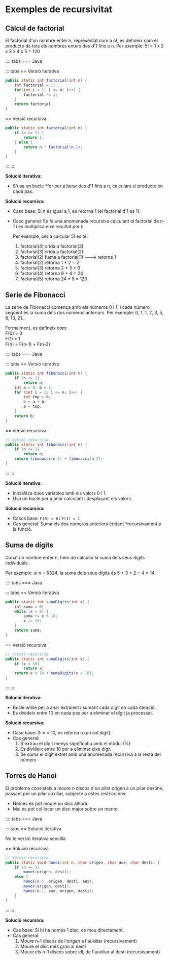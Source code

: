 # Exemples de recursivitat

## Càlcul de factorial

El factorial d'un nombre enter n, representat com a n!, es defineix com el producte de tots els nombres enters des d'1 fins a n. Per exemple: 5! = 1 x 2 x 3 x 4 x 5 = 120

:::: tabs
=== Java

::: tabs
== Versió iterativa

```java
public static int factorial(int n) {
    int factorial = 1;
    for(int i = 1; i <= n; i++) {
        factorial *= i;
    }
    return factorial; 
}
```

== Versió recursiva

```java
public static int factorial(int n) {
    if (n == 1) {
        return 1; 
    } else {
        return n * factorial(n-1);
    }
}
```

:::
::::

**Solució iterativa:**

- S'usa un bucle *for per a iterar des d'1 fins a n, calculant el producte en cada pas.

**Solució recursiva:**

- Caso base: Si n és igual a 1, es retorna 1 (el factorial d'1 és 1).
- Caso general: Es fa una anomenada recursiva calculant el factorial de n-1 i es multiplica eixe resultat per n.

    Per exemple, per a calcular 5! es té:
  1. factorial(4) crida a factorial(3)
  2. factorial(3) crida a factorial(2)
  3. factorial(2) flama a factorial(1) ---> retorna 1
  4. factorial(2) retorna 1 * 2 = 2
  5. factorial(3) retorna 2 * 3 = 6
  6. factorial(4) retorna 6 * 4 = 24
  7. factorial(5) retorna 24 * 5 = 120

## Serie de Fibonacci

La sèrie de Fibonacci comença amb els números 0 i 1, i cada número següent és la suma dels dos números anteriors. Per exemple: 0, 1, 1, 2, 3, 5, 8, 13, 21...

Formalment, es defineix com:  
F(0) = 0  
F(1) = 1  
F(n) = F(n-1) + F(n-2)

:::: tabs
=== Java

::: tabs
== Versió iterativa

```java
public static int fibonacci(int n) {
    if (n <= 1)
        return n;
    int a = 0, b = 1;
    for (int i = 2; i <= n; i++) {
        int tmp = b;
        b = a + b; 
        a = tmp;
    }
    return b;
}
```

== Versió recursiva

```java
// Versió recursiva
public static int fibonacci(int n) {
    if (n <= 1) 
        return n;
    return fibonacci(n-1) + fibonacci(n-2); 
}
```

:::
::::

**Solució iterativa:**

- Inicialitza dues variables amb els valors 0 i 1.
- Usa un bucle per a anar calculant i desplaçant els valors.

**Solució recursiva:**

- Casos base: `F(0) = 0` i `F(1) = 1`
- Cas general: Suma els dos números anteriors cridant *recursivament a la funció.

## Suma de dígits

Donat un nombre enter n, hem de calcular la suma dels seus dígits individuals.

Per exemple: si n = 5324, la suma dels seus dígits és 5 + 3 + 2 + 4 = 14.

:::: tabs
=== Java

::: tabs
== Versió iterativa

```java
public static int sumaDigits(int x) {
    int suma = 0;
    while (x > 0) {
        suma += x % 10;
        x /= 10;
    } 
    return suma;
}
```

== Versió recursiva

```java
// Versió recursiva
public static int sumaDigits(int x) {
    if (x < 10)
        return x;
    return x % 10 + sumaDigits(x / 10); 
}
```

:::
::::

**Solució iterativa:**

- Bucle while per a anar extraient i sumant cada dígit en cada iteració.
- Es divideix entre 10 en cada pas per a eliminar el dígit ja processat.

**Solució recursiva:**

- Case base: Si n < 10, es retorna n (un sol dígit).
- Cas general:
  1. S'extrau el dígit menys significatiu amb el mòdul (%)
  2. Es divideix entre 10 per a eliminar eixe dígit
  3. Se suma el dígit extret amb una anomenada recursiva a la resta del número

## Torres de Hanoi

El problema consisteix a moure n discos d'un pilar origen a un pilar destine, passant per un pilar auxiliar, subjecte a estes restriccions:

- Només es pot moure un disc alhora.
- Mai es pot col·locar un disc major sobre un menor.

:::: tabs
=== Java

::: tabs
== Solució iterativa

No te versió iterativa sencilla

== Solució recursiva

```java
// Versió recursiva
public static void hanoi(int n, char origen, char aux, char desti) {
    if (n == 1) 
        mover(origen, desti); 
    else {
        hanoi(n-1, origen, desti, aux);
        mover(origen, desti); 
        hanoi(n-1, aux, origen, desti);
    }
}

```

:::
::::


**Solució recursiva:**

- Cas base: Si hi ha només 1 disc, es mou directament.
- Cas general:
  1. Moure n-1 discos de l'origen a l'auxiliar (recursivament)
  2. Moure el disc més gran al destí
  3. Moure els n-1 discos sobre ell, de l'auxiliar al destí (recursivament)
